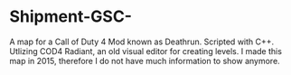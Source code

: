 # Shipment-GSC-
A map for a Call of Duty 4 Mod known as Deathrun. Scripted with C++. Utlizing COD4 Radiant, an old visual editor for creating levels. I made this map in 2015, therefore I do not have much information to show anymore.
